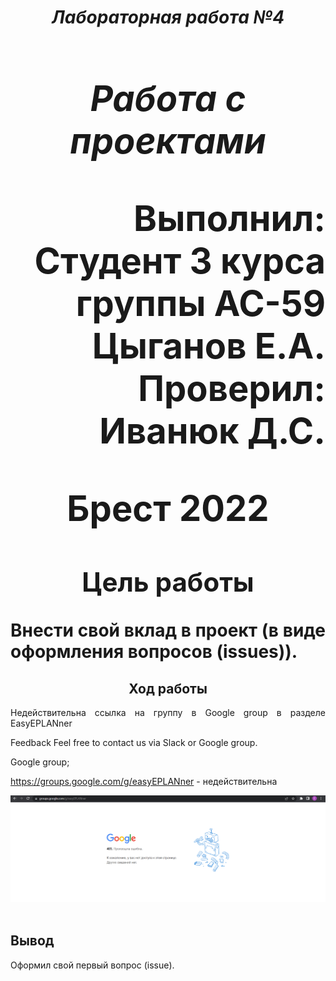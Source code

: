 **_<h1 align = "center">Лабораторная работа №4</a>_**
**_<h1 align = "center">Работа с проектами</a>_**

<p align = "right">
Выполнил:<br>
Студент 3 курса<br> группы АС-59<br>
Цыганов Е.А.<br>
Проверил:<br>
Иванюк Д.С.
</p>

<p align = "center">
Брест 2022
</p>

## <center>**Цель работы**<center>

<p align = "justify">
Внести свой вклад в проект (в виде оформления вопросов (issues)).
</p>

## **<center>Ход работы<center>**

<p align = "justify">
Недействительна ссылка на группу в Google group в разделе EasyEPLANner

Feedback
Feel free to contact us via Slack or Google group.

Google group;

https://groups.google.com/g/easyEPLANner - недействительна
</p>



<img src="trunk/as005930/task_04/erorr.PNG">
<br><br>


## **Вывод**

<p align = "justify">
Оформил свой первый вопрос (issue).
